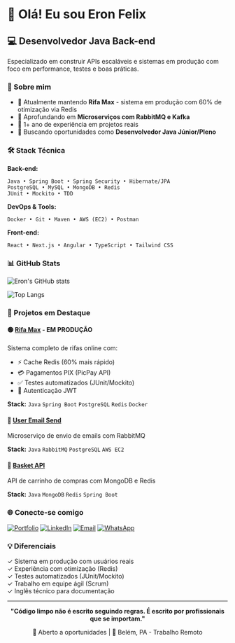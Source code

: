 # 👋 Olá! Eu sou Eron Felix

## 💻 Desenvolvedor Java Back-end

Especializado em construir APIs escaláveis e sistemas em produção com foco em performance, testes e boas práticas.

### 🚀 Sobre mim
- 🔭 Atualmente mantendo **Rifa Max** - sistema em produção com 60% de otimização via Redis
- 🌱 Aprofundando em **Microserviços com RabbitMQ e Kafka**
- 💼 1+ ano de experiência em projetos reais
- 🎯 Buscando oportunidades como **Desenvolvedor Java Júnior/Pleno**

### 🛠️ Stack Técnica

**Back-end:**
```text
Java • Spring Boot • Spring Security • Hibernate/JPA
PostgreSQL • MySQL • MongoDB • Redis
JUnit • Mockito • TDD
```

**DevOps & Tools:**
```text
Docker • Git • Maven • AWS (EC2) • Postman
```

**Front-end:**
```text
React • Next.js • Angular • TypeScript • Tailwind CSS
```

### 📊 GitHub Stats

![Eron's GitHub stats](https://github-readme-stats.vercel.app/api?username=eronfelix-js&show_icons=true&theme=radical)

![Top Langs](https://github-readme-stats.vercel.app/api/top-langs/?username=eronfelix-js&layout=compact&theme=radical)

### 🎯 Projetos em Destaque

#### 🟢 [Rifa Max](https://github.com/eronfelix-js/Rifa-Back-end) - EM PRODUÇÃO
Sistema completo de rifas online com:
- ⚡ Cache Redis (60% mais rápido)
- 💳 Pagamentos PIX (PicPay API)
- ✅ Testes automatizados (JUnit/Mockito)
- 🔐 Autenticação JWT

**Stack:** `Java` `Spring Boot` `PostgreSQL` `Redis` `Docker`

#### 📧 [User Email Send](https://github.com/eronfelix-js/user-email-send)
Microserviço de envio de emails com RabbitMQ

**Stack:** `Java` `RabbitMQ` `PostgreSQL` `AWS EC2`

#### 🛒 [Basket API](https://github.com/eronfelix-js/BASKET)
API de carrinho de compras com MongoDB e Redis

**Stack:** `Java` `MongoDB` `Redis` `Spring Boot`

### 🌐 Conecte-se comigo

[![Portfolio](https://img.shields.io/badge/Portfolio-000?style=for-the-badge&logo=vercel&logoColor=white)](https://portfolio-gules-seven-96.vercel.app/)
[![LinkedIn](https://img.shields.io/badge/LinkedIn-0077B5?style=for-the-badge&logo=linkedin&logoColor=white)](https://www.linkedin.com/in/eron-felix-debarros/)
[![Email](https://img.shields.io/badge/Email-D14836?style=for-the-badge&logo=gmail&logoColor=white)](mailto:eronf5594@gmail.com)
[![WhatsApp](https://img.shields.io/badge/WhatsApp-25D366?style=for-the-badge&logo=whatsapp&logoColor=white)](https://wa.me/5591984464655)

### 💡 Diferenciais

✓ Sistema em produção com usuários reais  
✓ Experiência com otimização (Redis)  
✓ Testes automatizados (JUnit/Mockito)  
✓ Trabalho em equipe ágil (Scrum)  
✓ Inglês técnico para documentação  

---

<div align="center">
  
**"Código limpo não é escrito seguindo regras. É escrito por profissionais que se importam."**
  
💼 Aberto a oportunidades | 📍 Belém, PA - Trabalho Remoto
  
</div>
